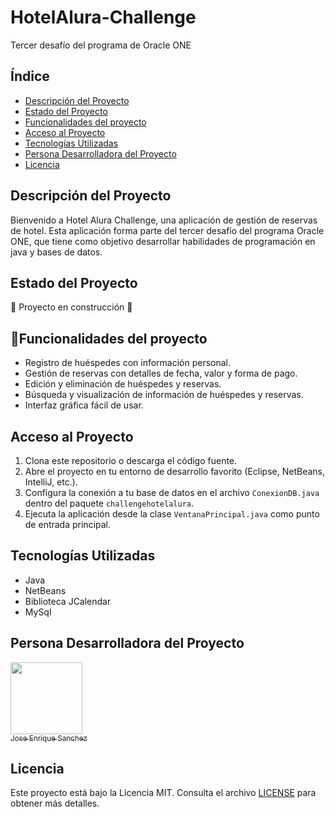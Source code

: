 # HotelAlura-Challenge
Tercer desafío del programa de Oracle ONE

## Índice

- [Descripción del Proyecto](#descripción-del-proyecto)
- [Estado del Proyecto](#estado-del-proyecto)
- [Funcionalidades del proyecto](#Funcionalidades-del-proyecto)
- [Acceso al Proyecto](#acceso-al-proyecto)
- [Tecnologías Utilizadas](#tecnologías-utilizadas)
- [Persona Desarrolladora del Proyecto](#personas-desarrolladoras-del-proyecto)
- [Licencia](#licencia)

## Descripción del Proyecto

Bienvenido a Hotel Alura Challenge, una aplicación de gestión de reservas de hotel.
Esta aplicación forma parte del tercer desafío del programa Oracle ONE, que tiene como objetivo desarrollar habilidades de programación en java y bases de datos.

## Estado del Proyecto

:construction: Proyecto en construcción :construction:

## :hammer:Funcionalidades del proyecto

- Registro de huéspedes con información personal.
- Gestión de reservas con detalles de fecha, valor y forma de pago.
- Edición y eliminación de huéspedes y reservas.
- Búsqueda y visualización de información de huéspedes y reservas.
- Interfaz gráfica fácil de usar.

## Acceso al Proyecto

1. Clona este repositorio o descarga el código fuente.
2. Abre el proyecto en tu entorno de desarrollo favorito (Eclipse, NetBeans, IntelliJ, etc.).
3. Configura la conexión a tu base de datos en el archivo `ConexionDB.java` dentro del paquete `challengehotelalura`.
4. Ejecuta la aplicación desde la clase `VentanaPrincipal.java` como punto de entrada principal.

## Tecnologías Utilizadas

- Java
- NetBeans
- Biblioteca JCalendar
- MySql

## Persona Desarrolladora del Proyecto

[<img src="https://avatars.githubusercontent.com/u/129393100?v=4" width=115 style="border-radius:50" ><br><sub>Jose Enrique Sanchez</sub>](https://github.com/TheJose24)

## Licencia

Este proyecto está bajo la Licencia MIT. Consulta el archivo [LICENSE](/ruta/a/tu/LICENSE) para obtener más detalles.
